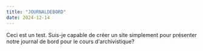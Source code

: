 ```yaml
---
title: "JOURNALDEBORD"
date: 2024-12-14
---
```

Ceci est un test. Suis-je capable de créer un site simplement pour présenter notre journal de bord pour le cours d'archivistique?

